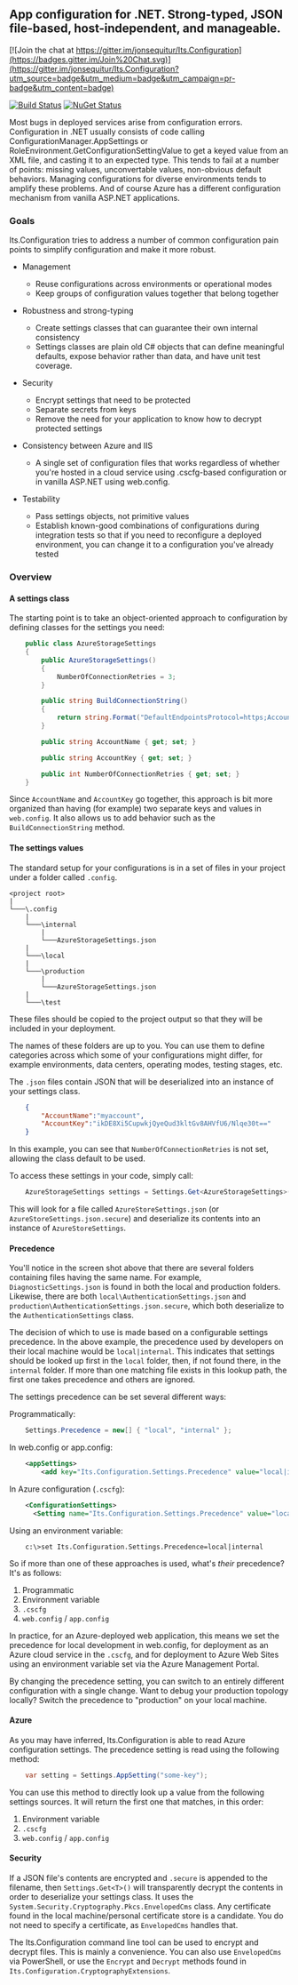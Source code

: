 ## App configuration for .NET. Strong-typed, JSON file-based, host-independent, and manageable.

[![Join the chat at https://gitter.im/jonsequitur/Its.Configuration](https://badges.gitter.im/Join%20Chat.svg)](https://gitter.im/jonsequitur/Its.Configuration?utm_source=badge&utm_medium=badge&utm_campaign=pr-badge&utm_content=badge)

[![Build Status](https://ci.appveyor.com/api/projects/status/github/jonsequitur/Its.Configuration?svg=true&branch=master)](https://ci.appveyor.com/project/jonsequitur/its-configuration) [![NuGet Status](http://img.shields.io/nuget/v/Its.Configuration.svg?style=flat)](https://www.nuget.org/packages/Its.Configuration/)

Most bugs in deployed services arise from configuration errors. Configuration in .NET usually consists of code calling ConfigurationManager.AppSettings or RoleEnvironment.GetConfigurationSettingValue to get a keyed value from an XML file, and casting it to an expected type. This tends to fail at a number of points: missing values, unconvertable values, non-obvious default behaviors. Managing configurations for diverse environments tends to amplify these problems. And of course Azure has a different configuration mechanism from vanilla ASP.NET applications.

### Goals

Its.Configuration tries to address a number of common configuration pain points to simplify configuration and make it more robust.

- Management
  - Reuse configurations across environments or operational modes
  - Keep groups of configuration values together that belong together

- Robustness and strong-typing
  - Create settings classes that can guarantee their own internal consistency 
  - Settings classes are plain old C# objects that can define meaningful defaults, expose behavior rather than data, and have unit test coverage.

- Security
  - Encrypt settings that need to be protected
  - Separate secrets from keys
  - Remove the need for your application to know how to decrypt protected settings

- Consistency between Azure and IIS
  - A single set of configuration files that works regardless of whether you're hosted in a cloud service using .cscfg-based configuration or in vanilla ASP.NET using web.config.

- Testability
  - Pass settings objects, not primitive values
  - Establish known-good combinations of configurations during integration tests so that if you need to reconfigure a deployed environment, you can change it to a configuration you've already tested

### Overview

#### A settings class

The starting point is to take an object-oriented approach to configuration by defining classes for the settings you need:

```csharp
    public class AzureStorageSettings
    {
        public AzureStorageSettings()
        {
            NumberOfConnectionRetries = 3;
        }

        public string BuildConnectionString()
        {
            return string.Format("DefaultEndpointsProtocol=https;AccountName={0};AccountKey={1}", AccountName, AccountKey);
        }

        public string AccountName { get; set; }

        public string AccountKey { get; set; }

        public int NumberOfConnectionRetries { get; set; }
    }
```

Since `AccountName` and `AccountKey` go together, this approach is bit more organized than having (for example) two separate keys and values in `web.config`. It also allows us to add behavior such as the `BuildConnectionString` method.   

#### The settings values

The standard setup for your configurations is in a set of files in your project under a folder called `.config`. 

```
<project root>
|
└───\.config
    |
    └───\internal
        |
        └───AzureStorageSettings.json
    |
    └───\local
    |
    └───\production
        |
        └───AzureStorageSettings.json
    |
    └───\test    
```

These files should be copied to the project output so that they will be included in your deployment. 

The names of these folders are up to you. You can use them to define categories across which some of your configurations might differ, for example environments, data centers, operating modes, testing stages, etc. 

The `.json` files contain JSON that will be deserialized into an instance of your settings class. 

```json
    {
        "AccountName":"myaccount",
        "AccountKey":"ikDE8Xi5CupwkjQyeQud3kltGv8AHVfU6/Nlqe30t=="
    }
```

In this example, you can see that `NumberOfConnectionRetries` is not set, allowing the class default to be used.

To access these settings in your code, simply call:

```csharp
    AzureStorageSettings settings = Settings.Get<AzureStorageSettings>();
```

This will look for a file called `AzureStoreSettings.json` (or `AzureStoreSettings.json.secure`) and deserialize its contents into an instance of `AzureStoreSettings`. 

#### Precedence

You'll notice in the screen shot above that there are several folders containing files having the same name. For example, `DiagnosticSettings.json` is found in both the local and production folders. Likewise, there are both `local\AuthenticationSettings.json` and `production\AuthenticationSettings.json.secure`, which both deserialize to the `AuthenticationSettings` class.

The decision of which to use is made based on a configurable settings precedence. In the above example, the precedence used by developers on their local machine would be `local|internal`. This indicates that settings should be looked up first in the `local` folder, then, if not found there, in the `internal` folder. If more than one matching file exists in this lookup path, the first one takes precedence and others are ignored. 

The settings precedence can be set several different ways: 

Programmatically:

```csharp
    Settings.Precedence = new[] { "local", "internal" };
```

In web.config or app.config:

```xml
    <appSettings>
        <add key="Its.Configuration.Settings.Precedence" value="local|internal" />
```

In Azure configuration (`.cscfg`):

```xml
    <ConfigurationSettings>
      <Setting name="Its.Configuration.Settings.Precedence" value="local|internal" />
```

Using an environment variable:

```
    c:\>set Its.Configuration.Settings.Precedence=local|internal
```

So if more than one of these approaches is used, what's _their_ precedence? It's as follows:

1. Programmatic
2. Environment variable
3. `.cscfg`
4. `web.config` / `app.config`

In practice, for an Azure-deployed web application, this means we set the precedence for local development in web.config, for deployment as an Azure cloud service in the ```.cscfg```, and for deployment to Azure Web Sites using an environment variable set via the Azure Management Portal.

By changing the precedence setting, you can switch to an entirely different configuration with a single change. Want to debug your production topology locally? Switch the precedence to "production" on your local machine.

#### Azure

As you may have inferred, Its.Configuration is able to read Azure configuration settings. The precedence setting is read using the following method:

```csharp
    var setting = Settings.AppSetting("some-key");
```

You can use this method to directly look up a value from the following settings sources. It will return the first one that matches, in this order:

1. Environment variable
2. `.cscfg`
3. `web.config` / `app.config`

#### Security

If a JSON file's contents are encrypted and `.secure` is appended to the filename, then `Settings.Get<T>()` will transparently decrypt the contents in order to deserialize your settings class. It uses the `System.Security.Cryptography.Pkcs.EnvelopedCms` class. Any certificate found in the local machine/personal certificate store is a candidate. You do not need to specify a certificate, as `EnvelopedCms` handles that.  

The Its.Configuration command line tool can be used to encrypt and decrypt files. This is mainly a convenience. You can also use `EnvelopedCms` via PowerShell, or use the `Encrypt` and `Decrypt` methods found in `Its.Configuration.CryptographyExtensions`.

